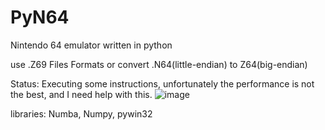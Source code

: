 # PyN64
Nintendo 64 emulator written in python

use .Z69 Files Formats or convert .N64(little-endian) to Z64(big-endian)

Status: Executing some instructions, unfortunately the performance is not the best, and I need help with this.
![image](https://user-images.githubusercontent.com/54962184/170876652-eb3c5fb7-ce6d-4191-8a32-4d98476186ed.png)

libraries: Numba, Numpy, pywin32

